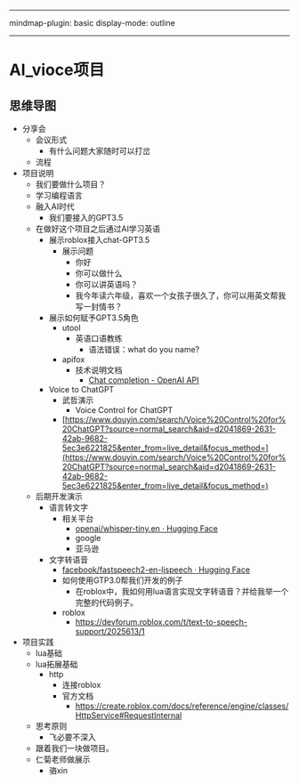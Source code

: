 
---

mindmap-plugin: basic
display-mode: outline

---

# AI_vioce项目

## 思维导图
- 分享会
    - 会议形式
        - 有什么问题大家随时可以打岔
    - 流程
- 项目说明
    - 我们要做什么项目？
    - 学习编程语言
    - 融入AI时代
        - 我们要接入的GPT3.5
    - 在做好这个项目之后通过AI学习英语
        - 展示roblox接入chat-GPT3.5
            - 展示问题
                - 你好
                - 你可以做什么
                - 你可以讲英语吗？
                - 我今年读六年级，喜欢一个女孩子很久了，你可以用英文帮我写一封情书？
        - 展示如何赋予GPT3.5角色
            - utool
                - 英语口语教练
                    - 语法错误：what do you name?
            - apifox
                - 技术说明文档
                    - [Chat completion - OpenAI API](https://platform.openai.com/docs/guides/chat)
        - Voice to ChatGPT
            - 武哲演示
                - Voice Control for ChatGPT
            - [https://www.douyin.com/search/Voice%20Control%20for%20ChatGPT?source=normal_search&aid=d2041869-2631-42ab-9682-5ec3e6221825&enter_from=live_detail&focus_method=](https://www.douyin.com/search/Voice%20Control%20for%20ChatGPT?source=normal_search&aid=d2041869-2631-42ab-9682-5ec3e6221825&enter_from=live_detail&focus_method=)
    - 后期开发演示
        - 语言转文字
            - 相关平台
                - [openai/whisper-tiny.en · Hugging Face](https://huggingface.co/openai/whisper-tiny.en)
                - google
                - 亚马逊
        - 文字转语音
            - [facebook/fastspeech2-en-ljspeech · Hugging Face](https://huggingface.co/facebook/fastspeech2-en-ljspeech)
            - 如何使用GTP3.0帮我们开发的例子
                - 在roblox中，我如何用lua语言实现文字转语音？并给我举一个完整的代码例子。
            - roblox
                - https://devforum.roblox.com/t/text-to-speech-support/2025613/1
- 项目实践
    - lua基础
    - lua拓展基础
        - http
            - 连接roblox
            - 官方文档
                - https://create.roblox.com/docs/reference/engine/classes/HttpService#RequestInternal
    - 思考原则
        - 飞必要不深入
    - 跟着我们一块做项目。
    - 仁菊老师做展示
        - 骆xin